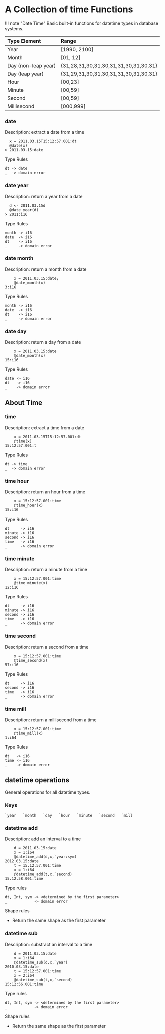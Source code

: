 # A Collection of time Functions

!!! note "Date Time"
    Basic built-in functions for datetime types in database systems.

| Type Element        | Range                                 |
|:--------------------|:--------------------------------------|
| Year                | [1990, 2100]                          |
| Month               | [01, 12]                              |
| Day (non-leap year) | {31,28,31,30,31,30,31,31,30,31,30,31} |
| Day (leap year)     | {31,29,31,30,31,30,31,31,30,31,30,31} |
| Hour                | [00,23]                               |
| Minute              | [00,59]                               |
| Second              | [00,59]                               |
| Millisecond         | [000,999]                             |

### date

Description: extract a date from a time

```no-highlight
  x = 2011.03.15T15:12:57.001:dt
  @date(x)
> 2011.03.15:date
```

Type Rules

```no-highlight
dt -> date
_  -> domain error
```

### date year

Description: return a year from a date

```no-highlight
  d <- 2011.03.15d
  @date_year(d)
> 2011:i16
```

Type Rules

```no-highlight
month -> i16
date  -> i16
dt    -> i16
_     -> domain error
```

### date month

Description: return a month from a date

```no-highlight
    x = 2011.03.15:date;
    @date_month(x)
3:i16
```

Type Rules

```no-highlight
month -> i16
date  -> i16
dt    -> i16
_     -> domain error
```

### date day

Description: return a day from a date

```no-highlight
    x = 2011.03.15:date
    @date_month(x)
15:i16
```

Type Rules

```no-highlight
date -> i16
dt   -> i16
_    -> domain error
```

## About Time

### time

Description: extract a time from a date

```no-highlight
    x = 2011.03.15T15:12:57.001:dt
    @time(x)
15:12:57.001:t
```

Type Rules

```no-highlight
dt -> time
_  -> domain error
```

### time hour

Description: return an hour from a time

```no-highlight
    x = 15:12:57.001:time
    @time_hour(x)
15:i16
```

Type Rules

```no-highlight
dt     -> i16
minute -> i16
second -> i16
time   -> i16
_      -> domain error
```

### time minute

Description: return a minute from a time

```no-highlight
    x = 15:12:57.001:time
    @time_minute(x)
12:i16
```

Type Rules

```no-highlight
dt     -> i16
minute -> i16
second -> i16
time   -> i16
_      -> domain error
```

### time second

Description: return a second from a time

```no-highlight
    x = 15:12:57.001:time
    @time_second(x)
57:i16
```

Type Rules

```no-highlight
dt     -> i16
second -> i16
time   -> i16
_      -> domain error
```


### time mill

Description: return a millisecond from a time

```no-highlight
    x = 15:12:57.001:time
    @time_mill(x)
1:i64
```

Type Rules

```no-highlight
dt   -> i16
time -> i16
_    -> domain error
```


## datetime operations

General operations for all datetime types.

### Keys

```no-highlight
`year   `month   `day   `hour   `minute   `second   `mill
```

### datetime add

Description: add an interval to a time

```no-highlight
    d = 2011.03.15:date
    x = 1:i64
    @datetime_add(d,x,`year:sym)
2012.03.15:date
    t = 15.12.57.001:time
    x = 1:i64
    @datetime_add(t,x,`second)
15.12.58.001:time
```

Type rules

```
dt, Int, sym -> <determined by the first parameter>
_            -> domain error
```

Shape rules

- Return the same shape as the first parameter

### datetime sub

Description: substract an interval to a time

```no-highlight
    d = 2011.03.15:date
    x = 1:i64
    @datetime_sub(d,x,`year)
2010.03.15:date
    t = 15:12:57.001:time
    x = 2:i64
    @datetime_sub(t,x,`second)
15:12:56.001:time
```

Type rules

```
dt, Int, sym -> <determined by the first parameter>
_            -> domain error
```

Shape rules

- Return the same shape as the first parameter

